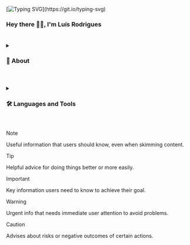 [![Typing SVG](https://readme-typing-svg.demolab.com?font=Jost&weight=500&size=22&pause=1000&color=E68B60&background=FFFFFF00&random=false&width=435&Center=true&lines=Software+Engineer;Jack+of+all+techs%2C+master+of+none;6%2B+years+of+releasing+bugs;Always+learning...)](https://git.io/typing-svg)

### Hey there 👋🏻, I'm Luís Rodrigues

#
<details>
 <summary><h3>👀 About</h3></summary>
 
  `Software Engineer - Jack of all techs, master of none`</br></br>
  
  We all know that when it comes down to writing about us, stuff is hard. So, I did what a reasonable and sound person would do in 2024 - ask ChatGPT to generate some cliché descriptions. Please select one the following ones that best adapts to your own taste.</br></br>
  
  `Option 1`
  > Hey, fellow coders! 👨‍💻 I'm a Full Stack Developer who loves turning ideas into reality through the power of code. My focus is on creating seamless user experiences and scalable applications using a mix of modern technologies.
  
  `Option 2`
  >Full Stack Adventurer at your service! 🌍 Whether it's conquering the peaks of JavaScript or delving into the dungeons of databases, I'm here to craft epic tales of code. Let's build something legendary!
  
  `Option 3`
  > G'day coders! 👋 I'm a Full Stack Coder building digital things that go beyond Vegemite sandwiches. From pixel-perfect front-ends to server-side barbecues, let's cook up some code together!
  
  </br>On a more serious note, I'm a Software Engineer with about 6 years of experience in Software Development, both on FrontEnd and (more recently) on the BackEnd. Due to the fact that I've been involved on both sides of the coin, I'm able to understand the complete development lifecycle, and I am now able to annoy both parties by releasing powerful bugs. 🐞
  </br></br>I'm driven by a passion for continuous learning, problem-solving, and creating impactful solutions.
</details>

#
<details>
 <summary><h3>🛠️ Languages and Tools</h3></summary>
 
  <details open>
   <summary><h3>👨‍💻 Daily use (mostly in company)</h3></summary>

  #### 💻 Tech stack
    C# (.NET)
    Java
    TypeScript (VueJS, Electron, NodeJS)

  #### 💻 Tools and Software
    Apache APISIX
    Apache Kafka
    Azure DevOps (CI/CD)
    Drools (jBPM)
    Git
    Postman

  #### 💻 IDE
    IntelliJ IDEA
    Visual Studio
    Visual Studio Code

  #### 💻 OS
    Linux (RHEL)
    Windows

  #### 💻 Misc.
    CSS & SASS
    Entity Framework
    gRPC
    JSON
    JWT
    LINQ
    Oracle DB
    REST API
  </details>

  <details open>
   <summary><h3>👨‍💻 Occasional use</h3></summary>

  #### 💻 Misc.
    Adobe Illustrator
    Android Studio
    Dart (Flutter)
    HTML
    JavaScript
    Kotlin
    PHP
    Pinia
    Python
    Shopify
    SQL
    Vuetify
    Vuex
    Wordpress
  </details>

  <details>
   <summary><h3>👨‍💻 Used in the past</h3></summary>

  #### 💻 Misc.  
    DevExtreme
    JIRA
    jQuery
    Laravel
    NativeScript-Vue
    PostgreSQL
  </details>

  ![Adobe Illustrator](https://img.shields.io/badge/adobe%20illustrator-%23FF9A00.svg?style=for-the-badge&logo=adobe%20illustrator&logoColor=white)
  ![Android Studio](https://img.shields.io/badge/Android%20Studio-3DDC84.svg?style=for-the-badge&logo=android-studio&logoColor=white)
  ![Apache Kafka](https://img.shields.io/badge/Apache%20Kafka-000?style=for-the-badge&logo=apachekafka)
  ![Azure](https://img.shields.io/badge/azure-%230072C6.svg?style=for-the-badge&logo=microsoftazure&logoColor=white)
  ![C#](https://img.shields.io/badge/c%23-%23239120.svg?style=for-the-badge&logo=csharp&logoColor=white)
  ![CSS3](https://img.shields.io/badge/css3-%231572B6.svg?style=for-the-badge&logo=css3&logoColor=white)
  ![Dart](https://img.shields.io/badge/dart-%230175C2.svg?style=for-the-badge&logo=dart&logoColor=white)
  ![Electron.js](https://img.shields.io/badge/Electron-191970?style=for-the-badge&logo=Electron&logoColor=white)
  ![Flutter](https://img.shields.io/badge/Flutter-%2302569B.svg?style=for-the-badge&logo=Flutter&logoColor=white)
  ![Git](https://img.shields.io/badge/git-%23F05033.svg?style=for-the-badge&logo=git&logoColor=white)
  ![HTML5](https://img.shields.io/badge/html5-%23E34F26.svg?style=for-the-badge&logo=html5&logoColor=white)
  ![IntelliJ IDEA](https://img.shields.io/badge/IntelliJIDEA-000000.svg?style=for-the-badge&logo=intellij-idea&logoColor=white)
  ![Java](https://img.shields.io/badge/java-%23ED8B00.svg?style=for-the-badge&logo=openjdk&logoColor=white)
  ![JavaScript](https://img.shields.io/badge/javascript-%23323330.svg?style=for-the-badge&logo=javascript&logoColor=%23F7DF1E)
  ![Jira](https://img.shields.io/badge/jira-%230A0FFF.svg?style=for-the-badge&logo=jira&logoColor=white)
  ![jQuery](https://img.shields.io/badge/jquery-%230769AD.svg?style=for-the-badge&logo=jquery&logoColor=white)
  ![JWT](https://img.shields.io/badge/JWT-black?style=for-the-badge&logo=JSON%20web%20tokens)
  ![Kotlin](https://img.shields.io/badge/kotlin-%237F52FF.svg?style=for-the-badge&logo=kotlin&logoColor=white)
  ![Laravel](https://img.shields.io/badge/laravel-%23FF2D20.svg?style=for-the-badge&logo=laravel&logoColor=white)
  ![Linux](https://img.shields.io/badge/Linux-FCC624?style=for-the-badge&logo=linux&logoColor=black)
  ![NodeJS](https://img.shields.io/badge/node.js-6DA55F?style=for-the-badge&logo=node.js&logoColor=white)
  ![Oracle](https://img.shields.io/badge/Oracle-F80000?style=for-the-badge&logo=oracle&logoColor=white)
  ![PHP](https://img.shields.io/badge/php-%23777BB4.svg?style=for-the-badge&logo=php&logoColor=white)
  ![Postman](https://img.shields.io/badge/Postman-FF6C37?style=for-the-badge&logo=postman&logoColor=white)
  ![Postgres](https://img.shields.io/badge/postgres-%23316192.svg?style=for-the-badge&logo=postgresql&logoColor=white)
  ![Python](https://img.shields.io/badge/python-3670A0?style=for-the-badge&logo=python&logoColor=ffdd54)
  ![Red Hat](https://img.shields.io/badge/Red%20Hat-EE0000?style=for-the-badge&logo=redhat&logoColor=white)
  ![SASS](https://img.shields.io/badge/SASS-hotpink.svg?style=for-the-badge&logo=SASS&logoColor=white)
  ![TypeScript](https://img.shields.io/badge/typescript-%23007ACC.svg?style=for-the-badge&logo=typescript&logoColor=white)
  ![Visual Studio](https://img.shields.io/badge/Visual%20Studio-5C2D91.svg?style=for-the-badge&logo=visual-studio&logoColor=white)
  ![Visual Studio Code](https://img.shields.io/badge/Visual%20Studio%20Code-0078d7.svg?style=for-the-badge&logo=visual-studio-code&logoColor=white)
  ![Vue.js](https://img.shields.io/badge/vuejs-%2335495e.svg?style=for-the-badge&logo=vuedotjs&logoColor=%234FC08D)
  ![Vuetify](https://img.shields.io/badge/Vuetify-1867C0?style=for-the-badge&logo=vuetify&logoColor=AEDDFF)
  ![Windows](https://img.shields.io/badge/Windows-0078D6?style=for-the-badge&logo=windows&logoColor=white)
</details>

#

> [!NOTE]
> Useful information that users should know, even when skimming content.

> [!TIP]
> Helpful advice for doing things better or more easily.

> [!IMPORTANT]
> Key information users need to know to achieve their goal.

> [!WARNING]
> Urgent info that needs immediate user attention to avoid problems.

> [!CAUTION]
> Advises about risks or negative outcomes of certain actions.

